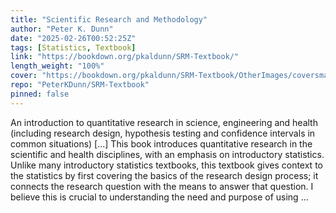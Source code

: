 ```yaml
---
title: "Scientific Research and Methodology"
author: "Peter K. Dunn"
date: "2025-02-26T00:52:25Z"
tags: [Statistics, Textbook]
link: "https://bookdown.org/pkaldunn/SRM-Textbook/"
length_weight: "100%"
cover: "https://bookdown.org/pkaldunn/SRM-Textbook/OtherImages/coversmall.png"
repo: "PeterKDunn/SRM-Textbook"
pinned: false
---
```


An introduction to quantitative research in science, engineering and health (including research design, hypothesis testing and confidence intervals in common situations) [...] This book introduces quantitative research in the scientific and health disciplines, with an emphasis on introductory statistics.
Unlike many introductory statistics textbooks, this textbook gives context to the statistics by first covering the basics of the research design process; it connects the research question with the means to answer that question.
I believe this is crucial to understanding the need and purpose of using ...
